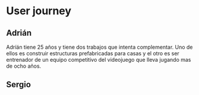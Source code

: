 # User journey

## Adrián

Adríán tiene 25 años y tiene dos trabajos que intenta complementar. Uno de ellos es construir estructuras prefabricadas para casas y el otro es ser entrenador de un equipo competitivo del videojuego que lleva jugando mas de ocho años.



## Sergio
